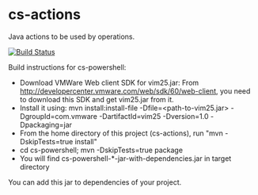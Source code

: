 cs-actions
=============

Java actions to be used by operations.

[![Build Status](https://travis-ci.org/CloudSlang/cs-actions.svg?branch=master)](https://travis-ci.org/CloudSlang/cs-actions)

Build instructions for cs-powershell:
   * Download VMWare Web client SDK for vim25.jar: From http://developercenter.vmware.com/web/sdk/60/web-client, you need to download this SDK and get vim25.jar from it.
   * Install it using: mvn install:install-file -Dfile=<path-to-vim25.jar> -DgroupId=com.vmware -DartifactId=vim25 -Dversion=1.0 -Dpackaging=jar
   * From the home directory of this project (cs-actions), run "mvn -DskipTests=true install"
   * cd cs-powershell; mvn -DskipTests=true package
   * You will find cs-powershell-*-jar-with-dependencies.jar in target directory

You can add this jar to dependencies of your project.
